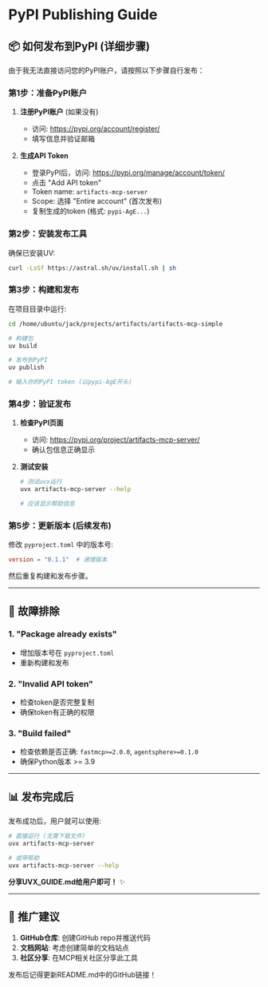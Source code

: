 # PyPI Publishing Guide

## 📦 如何发布到PyPI (详细步骤)

由于我无法直接访问您的PyPI账户，请按照以下步骤自行发布：

### 第1步：准备PyPI账户

1. **注册PyPI账户** (如果没有)
   - 访问: https://pypi.org/account/register/
   - 填写信息并验证邮箱

2. **生成API Token**
   - 登录PyPI后，访问: https://pypi.org/manage/account/token/
   - 点击 "Add API token"
   - Token name: `artifacts-mcp-server`
   - Scope: 选择 "Entire account" (首次发布)
   - 复制生成的token (格式: `pypi-AgE...`)

### 第2步：安装发布工具

确保已安装UV:
```bash
curl -LsSf https://astral.sh/uv/install.sh | sh
```

### 第3步：构建和发布

在项目目录中运行:

```bash
cd /home/ubuntu/jack/projects/artifacts/artifacts-mcp-simple

# 构建包
uv build

# 发布到PyPI
uv publish

# 输入你的PyPI token (以pypi-AgE开头)
```

### 第4步：验证发布

1. **检查PyPI页面**
   - 访问: https://pypi.org/project/artifacts-mcp-server/
   - 确认包信息正确显示

2. **测试安装**
   ```bash
   # 测试uvx运行
   uvx artifacts-mcp-server --help
   
   # 应该显示帮助信息
   ```

### 第5步：更新版本 (后续发布)

修改 `pyproject.toml` 中的版本号:
```toml
version = "0.1.1"  # 递增版本
```

然后重复构建和发布步骤。

---

## 🔧 故障排除

### 1. "Package already exists"
- 增加版本号在 `pyproject.toml`
- 重新构建和发布

### 2. "Invalid API token"
- 检查token是否完整复制
- 确保token有正确的权限

### 3. "Build failed"
- 检查依赖是否正确: `fastmcp>=2.0.0`, `agentsphere>=0.1.0`
- 确保Python版本 >= 3.9

---

## 📊 发布完成后

发布成功后，用户就可以使用:

```bash
# 直接运行 (无需下载文件)
uvx artifacts-mcp-server

# 或带帮助
uvx artifacts-mcp-server --help
```

**分享UVX_GUIDE.md给用户即可！** ✨

---

## 🎯 推广建议

1. **GitHub仓库**: 创建GitHub repo并推送代码
2. **文档网站**: 考虑创建简单的文档站点
3. **社区分享**: 在MCP相关社区分享此工具

发布后记得更新README.md中的GitHub链接！